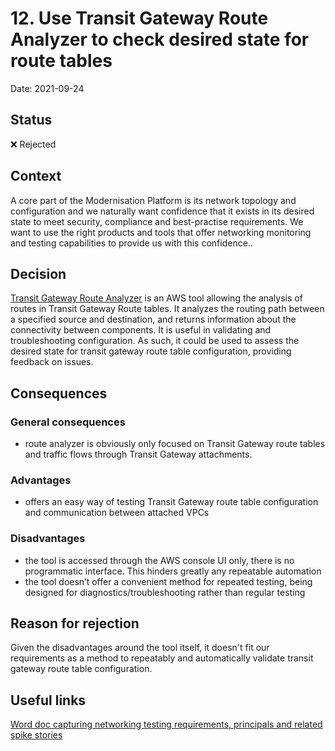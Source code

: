 # 12. Use Transit Gateway Route Analyzer to check desired state for route tables

Date: 2021-09-24

## Status

❌ Rejected

## Context

A core part of the Modernisation Platform is its network topology and configuration and we naturally want confidence that it exists in its desired state to meet security, compliance and best-practise requirements. We want to use the right products and tools that offer networking monitoring and testing capabilities to provide us with this confidence..

## Decision

[Transit Gateway Route Analyzer](https://docs.aws.amazon.com/vpc/latest/tgw/route-analyzer.html) is an AWS tool allowing the analysis of routes in Transit Gateway Route tables. It analyzes the routing path between a specified source and destination, and returns information about the connectivity between components. It is useful in validating and troubleshooting configuration. As such, it could be used to assess the desired state for transit gateway route table configuration, providing feedback on issues.

## Consequences

### General consequences

- route analyzer is obviously only focused on Transit Gateway route tables and traffic flows through Transit Gateway attachments.

### Advantages

- offers an easy way of testing Transit Gateway route table configuration and communication between attached VPCs

### Disadvantages

- the tool is accessed through the AWS console UI only, there is no programmatic interface. This hinders greatly any repeatable automation
- the tool doesn’t offer a convenient method for repeated testing, being designed for diagnostics/troubleshooting rather than regular testing

## Reason for rejection

Given the disadvantages around the tool itself, it doesn't fit our requirements as a method to repeatably and automatically validate transit gateway route table configuration.

## Useful links

[Word doc capturing networking testing requirements, principals and related spike stories](https://justiceuk.sharepoint.com/:w:/r/sites/msteams_480621/Shared%20Documents/Modernisation%20Platform/Infrastructure%20and%20platform%20testing.docx?d=w323917070a4a4222b3000bcc8189d846&csf=1&web=1&e=K54uL7)
